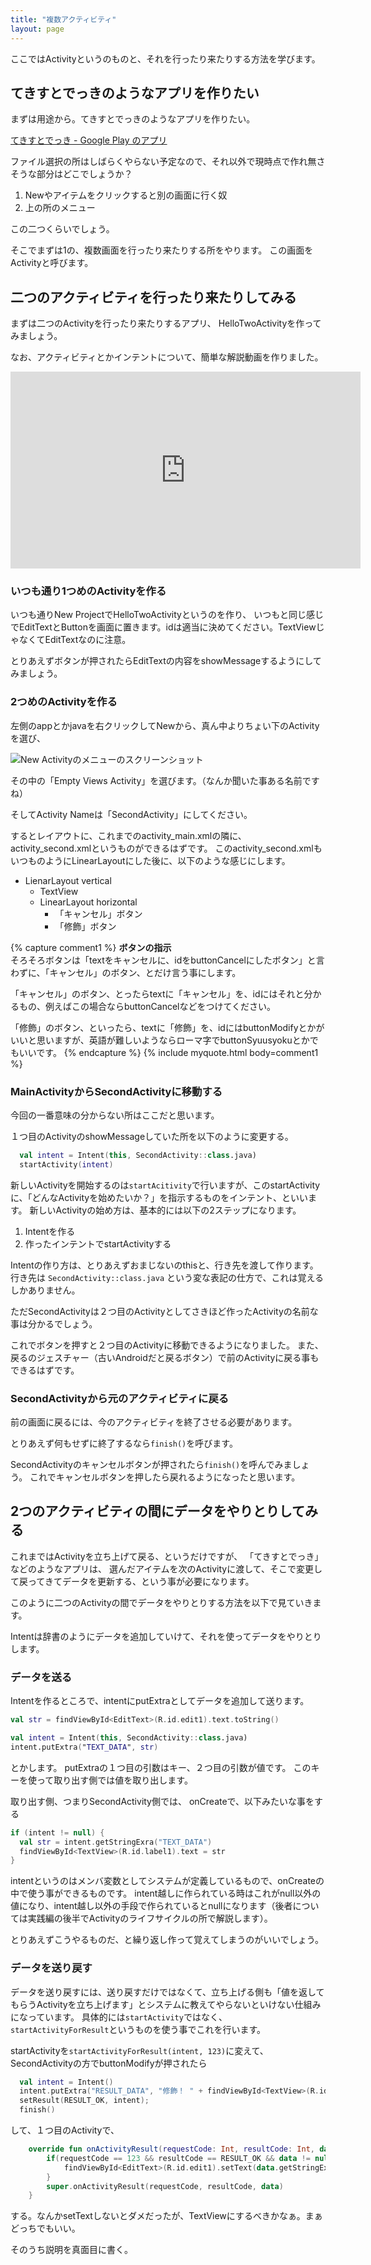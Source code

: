 ```yaml
---
title: "複数アクティビティ"
layout: page
---
```

ここではActivityというのものと、それを行ったり来たりする方法を学びます。

## てきすとでっきのようなアプリを作りたい

まずは用途から。てきすとでっきのようなアプリを作りたい。

[てきすとでっき - Google Play のアプリ](https://play.google.com/store/apps/details?id=io.github.karino2.textdeck&hl=ja)

ファイル選択の所はしばらくやらない予定なので、それ以外で現時点で作れ無さそうな部分はどこでしょうか？

1. Newやアイテムをクリックすると別の画面に行く奴
2. 上の所のメニュー

この二つくらいでしょう。

そこでまずは1の、複数画面を行ったり来たりする所をやります。
この画面をActivityと呼びます。

## 二つのアクティビティを行ったり来たりしてみる

まずは二つのActivityを行ったり来たりするアプリ、
HelloTwoActivityを作ってみましょう。

なお、アクティビティとかインテントについて、簡単な解説動画を作りました。

<iframe width="560" height="315" src="https://www.youtube.com/embed/UP48_hd-Cpo?si=RT7shaNDSDIv4nKS" title="YouTube video player" frameborder="0" allow="accelerometer; autoplay; clipboard-write; encrypted-media; gyroscope; picture-in-picture; web-share" allowfullscreen></iframe>

### いつも通り1つめのActivityを作る

いつも通りNew ProjectでHelloTwoActivityというのを作り、
いつもと同じ感じでEditTextとButtonを画面に置きます。idは適当に決めてください。TextViewじゃなくてEditTextなのに注意。

とりあえずボタンが押されたらEditTextの内容をshowMessageするようにしてみましょう。

### 2つめのActivityを作る

左側のappとかjavaを右クリックしてNewから、真ん中よりちょい下のActivityを選び、

![New Activityのメニューのスクリーンショット](imgs/new_activity.png)

その中の「Empty Views Activity」を選びます。（なんか聞いた事ある名前ですね）

そしてActivity Nameは「SecondActivity」にしてください。

するとレイアウトに、これまでのactivity_main.xmlの隣に、activity_second.xmlというものができるはずです。
このactivity_second.xmlもいつものようにLinearLayoutにした後に、以下のような感じにします。

- LienarLayout vertical
  - TextView
  - LinearLayout horizontal
    - 「キャンセル」ボタン
    - 「修飾」ボタン

{% capture comment1 %}
**ボタンの指示**  
そろそろボタンは「textをキャンセルに、idをbuttonCancelにしたボタン」と言わずに、「キャンセル」のボタン、とだけ言う事にします。

「キャンセル」のボタン、とったらtextに「キャンセル」を、idにはそれと分かるもの、例えばこの場合ならbuttonCancelなどをつけてください。

「修飾」のボタン、といったら、textに「修飾」を、idにはbuttonModifyとかがいいと思いますが、英語が難しいようならローマ字でbuttonSyuusyokuとかでもいいです。
{% endcapture %}
{% include myquote.html body=comment1 %}

### MainActivityからSecondActivityに移動する

今回の一番意味の分からない所はここだと思います。

１つ目のActivityのshowMessageしていた所を以下のように変更する。

```kotlin
  val intent = Intent(this, SecondActivity::class.java)
  startActivity(intent)
```

新しいActivityを開始するのは`startAcitivity`で行いますが、このstartActivityに、「どんなActivityを始めたいか？」を指示するものをインテント、といいます。
新しいActivityの始め方は、基本的には以下の2ステップになります。

1. Intentを作る
2. 作ったインテントでstartActivityする

Intentの作り方は、とりあえずおまじないのthisと、行き先を渡して作ります。
行き先は `SecondActivity::class.java` という変な表記の仕方で、これは覚えるしかありません。

ただSecondActivityは２つ目のActivityとしてさきほど作ったActivityの名前な事は分かるでしょう。

これでボタンを押すと２つ目のActivityに移動できるようになりました。
また、戻るのジェスチャー（古いAndroidだと戻るボタン）で前のActivityに戻る事もできるはずです。

### SecondActivityから元のアクティビティに戻る

前の画面に戻るには、今のアクティビティを終了させる必要があります。

とりあえず何もせずに終了するなら`finish()`を呼びます。

SecondActivityのキャンセルボタンが押されたら`finish()`を呼んでみましょう。
これでキャンセルボタンを押したら戻れるようになったと思います。

## 2つのアクティビティの間にデータをやりとりしてみる

これまではActivityを立ち上げて戻る、というだけですが、
「てきすとでっき」などのようなアプリは、
選んだアイテムを次のActivityに渡して、そこで変更して戻ってきてデータを更新する、という事が必要になります。

このように二つのActivityの間でデータをやりとりする方法を以下で見ていきます。

Intentは辞書のようにデータを追加していけて、それを使ってデータをやりとりします。

### データを送る

Intentを作るところで、intentにputExtraとしてデータを追加して送ります。

```kotlin
val str = findViewById<EditText>(R.id.edit1).text.toString()

val intent = Intent(this, SecondActivity::class.java)
intent.putExtra("TEXT_DATA", str)
``` 

とかします。
putExtraの１つ目の引数はキー、２つ目の引数が値です。
このキーを使って取り出す側では値を取り出します。

取り出す側、つまりSecondActivity側では、
onCreateで、以下みたいな事をする

```kotlin
if (intent != null) {
  val str = intent.getStringExra("TEXT_DATA")
  findViewById<TextView>(R.id.label1).text = str
}
```

intentというのはメンバ変数としてシステムが定義しているもので、onCreateの中で使う事ができるものです。
intent越しに作られている時はこれがnull以外の値になり、intent越し以外の手段で作られているとnullになります（後者については実践編の後半でActivityのライフサイクルの所で解説します）。

とりあえずこうやるものだ、と繰り返し作って覚えてしまうのがいいでしょう。

### データを送り戻す

データを送り戻すには、送り戻すだけではなくて、立ち上げる側も「値を返してもらうActivityを立ち上げます」とシステムに教えてやらないといけない仕組みになっています。
具体的には`startActivity`ではなく、`startActivityForResult`というものを使う事でこれを行います。

startActivityを`startActivityForResult(intent, 123)`に変えて、
SecondActivityの方でbuttonModifyが押されたら

```kotlin
  val intent = Intent()
  intent.putExtra("RESULT_DATA", "修飾！ " + findViewById<TextView>(R.id.labelResult).text.toString())
  setResult(RESULT_OK, intent);
  finish()
```

して、１つ目のActivityで、

```kotlin
    override fun onActivityResult(requestCode: Int, resultCode: Int, data: Intent?) {
        if(requestCode == 123 && resultCode == RESULT_OK && data != null) {
            findViewById<EditText>(R.id.edit1).setText(data.getStringExtra("RESULT_DATA"))
        }
        super.onActivityResult(requestCode, resultCode, data)
    }
```

する。なんかsetTextしないとダメだったが、TextViewにするべきかなぁ。まぁどっちでもいい。

そのうち説明を真面目に書く。